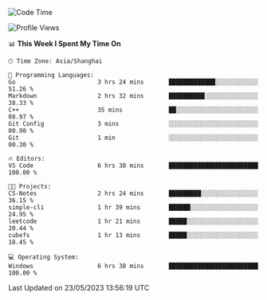 <!--START_SECTION:waka-->
![Code Time](http://img.shields.io/badge/Code%20Time-934%20hrs%2032%20mins-blue)

![Profile Views](http://img.shields.io/badge/Profile%20Views-0-blue)

📊 **This Week I Spent My Time On** 

```text
🕑︎ Time Zone: Asia/Shanghai

💬 Programming Languages: 
Go                       3 hrs 24 mins       █████████████░░░░░░░░░░░░   51.26 % 
Markdown                 2 hrs 32 mins       ██████████░░░░░░░░░░░░░░░   38.33 % 
C++                      35 mins             ██░░░░░░░░░░░░░░░░░░░░░░░   08.97 % 
Git Config               3 mins              ░░░░░░░░░░░░░░░░░░░░░░░░░   00.98 % 
Git                      1 min               ░░░░░░░░░░░░░░░░░░░░░░░░░   00.30 % 

🔥 Editors: 
VS Code                  6 hrs 38 mins       █████████████████████████   100.00 % 

🐱‍💻 Projects: 
CS-Notes                 2 hrs 24 mins       █████████░░░░░░░░░░░░░░░░   36.15 % 
simple-cli               1 hr 39 mins        ██████░░░░░░░░░░░░░░░░░░░   24.95 % 
leetcode                 1 hr 21 mins        █████░░░░░░░░░░░░░░░░░░░░   20.44 % 
cubefs                   1 hr 13 mins        █████░░░░░░░░░░░░░░░░░░░░   18.45 % 

💻 Operating System: 
Windows                  6 hrs 38 mins       █████████████████████████   100.00 % 
```


 Last Updated on 23/05/2023 13:56:19 UTC
<!--END_SECTION:waka-->